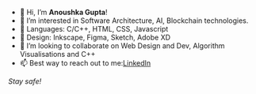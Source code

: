 - 👋 Hi, I’m **Anoushka Gupta**!
- 👀 I’m interested in Software Architecture, AI, Blockchain technologies.
- 🌱 Languages: C/C++, HTML, CSS, Javascript
- 🥕 Design: Inkscape, Figma, Sketch, Adobe XD
- 💞️ I’m looking to collaborate on Web Design and Dev, Algorithm Visualisations and C++
- 📫 Best way to reach out to me:[LinkedIn](https://www.linkedin.com/in/anoushkagupta876/)

*Stay safe!*

<!---
anoushkagupta876/anoushkagupta876 is a ✨ special ✨ repository because its `README.md` (this file) appears on your GitHub profile.
You can click the Preview link to take a look at your changes.
--->
